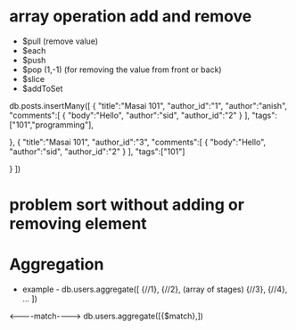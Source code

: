 # array operation add and remove    

- $pull (remove value)
- $each 
- $push 
- $pop (1,-1) (for removing the value from front or back)
- $slice
- $addToSet

db.posts.insertMany([
    {
    "title":"Masai 101",
    "author_id":"1",
    "author":"anish",
    "comments":[
        {
            "body":"Hello",
            "author":"sid",
            "author_id":"2"
        }
    ],
    "tags":["101","programming"],
    
},
{
    "title":"Masai 101",
    "author_id":"3",
    "comments":[
        {
            "body":"Hello",
            "author":"sid",
            "author_id":"2"
        }
    ],
    "tags":["101"]
    
}
])

# problem sort without adding or removing element 

# Aggregation
- example -
db.users.aggregate([
{//1},
{//2},          (array of stages)
{//3},
{//4},
...
])

<----match---->
db.users.aggregate([{$match},])